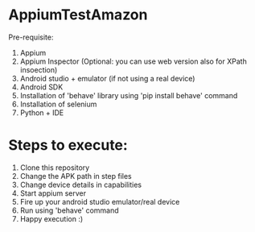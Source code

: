 # AppiumTestAmazon
Pre-requisite:
1. Appium
2. Appium Inspector (Optional: you can use web version also for XPath insoection)
3. Android studio + emulator (if not using a real device)
4. Android SDK
5. Installation of 'behave' library using 'pip install behave' command
6. Installation of selenium
7. Python + IDE

# Steps to execute:
1. Clone this repository
2. Change the APK path in step files
3. Change device details in capabilities
4. Start appium server
5. Fire up your android studio emulator/real device
6. Run using 'behave' command
7. Happy execution :)
